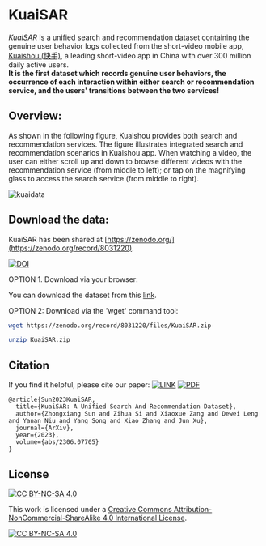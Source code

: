 # KuaiSAR

*KuaiSAR* is a unified search and recommendation dataset containing the genuine user behavior logs collected from the short-video mobile app, [Kuaishou (快手)](https://www.kuaishou.com/en), a leading short-video app in China with over 300 million daily active users.  
**It is the first dataset which records genuine user behaviors, the occurrence of each interaction within either search or recommendation service, and the users' transitions between the two services!** 


## Overview:

As shown in the following figure, Kuaishou provides both search and recommendation services.
The figure illustrates integrated search and recommendation scenarios in Kuaishou app. 
When watching a video, the user can either scroll up and down to browse different videos with the recommendation service (from middle to left); or
tap on the magnifying glass to access the search service (from middle to right).


![kuaidata](./assets/fig/intro1.png)

## Download the data:

KuaiSAR has been shared at [https://zenodo.org/](https://zenodo.org/record/8031220).

[![DOI](https://zenodo.org/badge/DOI/10.5281/zenodo.8031220.svg)](https://doi.org/10.5281/zenodo.8031220)

OPTION 1. Download via your browser:

You can download the dataset from this [link](https://zenodo.org/record/8031220).

OPTION 2: Download via the 'wget' command tool:

```bash
wget https://zenodo.org/record/8031220/files/KuaiSAR.zip

unzip KuaiSAR.zip
```

## Citation

If you find it helpful, please cite our paper:
 [![LINK](https://img.shields.io/badge/-Paper%20Link-lightgrey)](https://arxiv.org/abs/not_found) [![PDF](https://img.shields.io/badge/-PDF-red)](https://arxiv.org/pdf/not_found.pdf)

```
@article{Sun2023KuaiSAR,
  title={KuaiSAR: A Unified Search And Recommendation Dataset},
  author={Zhongxiang Sun and Zihua Si and Xiaoxue Zang and Dewei Leng and Yanan Niu and Yang Song and Xiao Zhang and Jun Xu},
  journal={ArXiv},
  year={2023},
  volume={abs/2306.07705}
}
```

## License

[![CC BY-NC-SA 4.0][cc-by-nc-sa-shield]][cc-by-nc-sa]

This work is licensed under a
[Creative Commons Attribution-NonCommercial-ShareAlike 4.0 International License][cc-by-nc-sa].

[![CC BY-NC-SA 4.0][cc-by-nc-sa-image]][cc-by-nc-sa]

[cc-by-nc-sa]: http://creativecommons.org/licenses/by-nc-sa/4.0/
[cc-by-nc-sa-image]: https://licensebuttons.net/l/by-nc-sa/4.0/88x31.png
[cc-by-nc-sa-shield]: https://img.shields.io/badge/License-CC%20BY--NC--SA%204.0-lightgrey.svg


